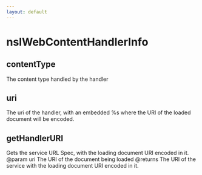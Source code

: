 ```yaml
---
layout: default
---
```


# nsIWebContentHandlerInfo #

## contentType ##

The content type handled by the handler


## uri ##

The uri of the handler, with an embedded %s where the URI of the loaded
document will be encoded.


## getHandlerURI ##
 
Gets the service URL Spec, with the loading document URI encoded in it.
@param   uri
         The URI of the document being loaded
@returns The URI of the service with the loading document URI encoded in 
         it.

